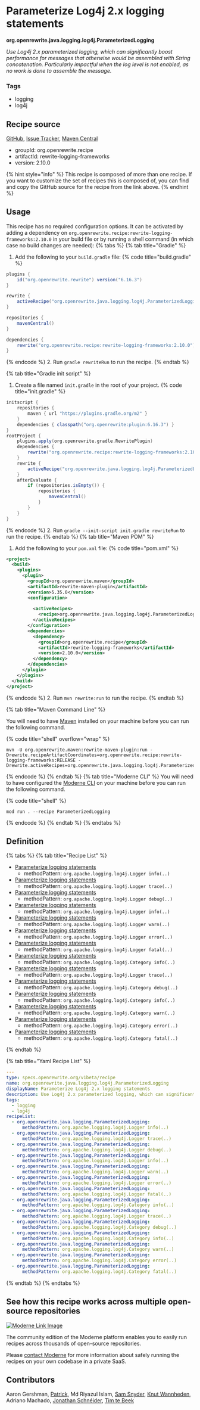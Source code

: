 # Parameterize Log4j 2.x logging statements

**org.openrewrite.java.logging.log4j.ParameterizedLogging**

_Use Log4j 2.x parameterized logging, which can significantly boost performance for messages that otherwise would be assembled with String concatenation. Particularly impactful when the log level is not enabled, as no work is done to assemble the message._

### Tags

* logging
* log4j

## Recipe source

[GitHub](https://github.com/openrewrite/rewrite-logging-frameworks/blob/main/src/main/resources/META-INF/rewrite/log4j.yml), [Issue Tracker](https://github.com/openrewrite/rewrite-logging-frameworks/issues), [Maven Central](https://central.sonatype.com/artifact/org.openrewrite.recipe/rewrite-logging-frameworks/2.10.0/jar)

* groupId: org.openrewrite.recipe
* artifactId: rewrite-logging-frameworks
* version: 2.10.0

{% hint style="info" %}
This recipe is composed of more than one recipe. If you want to customize the set of recipes this is composed of, you can find and copy the GitHub source for the recipe from the link above.
{% endhint %}

## Usage

This recipe has no required configuration options. It can be activated by adding a dependency on `org.openrewrite.recipe:rewrite-logging-frameworks:2.10.0` in your build file or by running a shell command (in which case no build changes are needed): 
{% tabs %}
{% tab title="Gradle" %}
1. Add the following to your `build.gradle` file:
{% code title="build.gradle" %}
```groovy
plugins {
    id("org.openrewrite.rewrite") version("6.16.3")
}

rewrite {
    activeRecipe("org.openrewrite.java.logging.log4j.ParameterizedLogging")
}

repositories {
    mavenCentral()
}

dependencies {
    rewrite("org.openrewrite.recipe:rewrite-logging-frameworks:2.10.0")
}
```
{% endcode %}
2. Run `gradle rewriteRun` to run the recipe.
{% endtab %}

{% tab title="Gradle init script" %}
1. Create a file named `init.gradle` in the root of your project.
{% code title="init.gradle" %}
```groovy
initscript {
    repositories {
        maven { url "https://plugins.gradle.org/m2" }
    }
    dependencies { classpath("org.openrewrite:plugin:6.16.3") }
}
rootProject {
    plugins.apply(org.openrewrite.gradle.RewritePlugin)
    dependencies {
        rewrite("org.openrewrite.recipe:rewrite-logging-frameworks:2.10.0")
    }
    rewrite {
        activeRecipe("org.openrewrite.java.logging.log4j.ParameterizedLogging")
    }
    afterEvaluate {
        if (repositories.isEmpty()) {
            repositories {
                mavenCentral()
            }
        }
    }
}
```
{% endcode %}
2. Run `gradle --init-script init.gradle rewriteRun` to run the recipe.
{% endtab %}
{% tab title="Maven POM" %}
1. Add the following to your `pom.xml` file:
{% code title="pom.xml" %}
```xml
<project>
  <build>
    <plugins>
      <plugin>
        <groupId>org.openrewrite.maven</groupId>
        <artifactId>rewrite-maven-plugin</artifactId>
        <version>5.35.0</version>
        <configuration>
          
          <activeRecipes>
            <recipe>org.openrewrite.java.logging.log4j.ParameterizedLogging</recipe>
          </activeRecipes>
        </configuration>
        <dependencies>
          <dependency>
            <groupId>org.openrewrite.recipe</groupId>
            <artifactId>rewrite-logging-frameworks</artifactId>
            <version>2.10.0</version>
          </dependency>
        </dependencies>
      </plugin>
    </plugins>
  </build>
</project>
```
{% endcode %}
2. Run `mvn rewrite:run` to run the recipe.
{% endtab %}

{% tab title="Maven Command Line" %}

You will need to have [Maven](https://maven.apache.org/download.cgi) installed on your machine before you can run the following command.

{% code title="shell" overflow="wrap" %}
```shell
mvn -U org.openrewrite.maven:rewrite-maven-plugin:run -Drewrite.recipeArtifactCoordinates=org.openrewrite.recipe:rewrite-logging-frameworks:RELEASE -Drewrite.activeRecipes=org.openrewrite.java.logging.log4j.ParameterizedLogging 
```
{% endcode %}
{% endtab %}
{% tab title="Moderne CLI" %}
You will need to have configured the [Moderne CLI](https://docs.moderne.io/moderne-cli/cli-intro) on your machine before you can run the following command.

{% code title="shell" %}
```shell
mod run . --recipe ParameterizedLogging
```
{% endcode %}
{% endtab %}
{% endtabs %}

## Definition

{% tabs %}
{% tab title="Recipe List" %}
* [Parameterize logging statements](../../../java/logging/parameterizedlogging.md)
  * methodPattern: `org.apache.logging.log4j.Logger info(..)`
* [Parameterize logging statements](../../../java/logging/parameterizedlogging.md)
  * methodPattern: `org.apache.logging.log4j.Logger trace(..)`
* [Parameterize logging statements](../../../java/logging/parameterizedlogging.md)
  * methodPattern: `org.apache.logging.log4j.Logger debug(..)`
* [Parameterize logging statements](../../../java/logging/parameterizedlogging.md)
  * methodPattern: `org.apache.logging.log4j.Logger info(..)`
* [Parameterize logging statements](../../../java/logging/parameterizedlogging.md)
  * methodPattern: `org.apache.logging.log4j.Logger warn(..)`
* [Parameterize logging statements](../../../java/logging/parameterizedlogging.md)
  * methodPattern: `org.apache.logging.log4j.Logger error(..)`
* [Parameterize logging statements](../../../java/logging/parameterizedlogging.md)
  * methodPattern: `org.apache.logging.log4j.Logger fatal(..)`
* [Parameterize logging statements](../../../java/logging/parameterizedlogging.md)
  * methodPattern: `org.apache.logging.log4j.Category info(..)`
* [Parameterize logging statements](../../../java/logging/parameterizedlogging.md)
  * methodPattern: `org.apache.logging.log4j.Logger trace(..)`
* [Parameterize logging statements](../../../java/logging/parameterizedlogging.md)
  * methodPattern: `org.apache.logging.log4j.Category debug(..)`
* [Parameterize logging statements](../../../java/logging/parameterizedlogging.md)
  * methodPattern: `org.apache.logging.log4j.Category info(..)`
* [Parameterize logging statements](../../../java/logging/parameterizedlogging.md)
  * methodPattern: `org.apache.logging.log4j.Category warn(..)`
* [Parameterize logging statements](../../../java/logging/parameterizedlogging.md)
  * methodPattern: `org.apache.logging.log4j.Category error(..)`
* [Parameterize logging statements](../../../java/logging/parameterizedlogging.md)
  * methodPattern: `org.apache.logging.log4j.Category fatal(..)`

{% endtab %}

{% tab title="Yaml Recipe List" %}
```yaml
---
type: specs.openrewrite.org/v1beta/recipe
name: org.openrewrite.java.logging.log4j.ParameterizedLogging
displayName: Parameterize Log4j 2.x logging statements
description: Use Log4j 2.x parameterized logging, which can significantly boost performance for messages that otherwise would be assembled with String concatenation. Particularly impactful when the log level is not enabled, as no work is done to assemble the message.
tags:
  - logging
  - log4j
recipeList:
  - org.openrewrite.java.logging.ParameterizedLogging:
      methodPattern: org.apache.logging.log4j.Logger info(..)
  - org.openrewrite.java.logging.ParameterizedLogging:
      methodPattern: org.apache.logging.log4j.Logger trace(..)
  - org.openrewrite.java.logging.ParameterizedLogging:
      methodPattern: org.apache.logging.log4j.Logger debug(..)
  - org.openrewrite.java.logging.ParameterizedLogging:
      methodPattern: org.apache.logging.log4j.Logger info(..)
  - org.openrewrite.java.logging.ParameterizedLogging:
      methodPattern: org.apache.logging.log4j.Logger warn(..)
  - org.openrewrite.java.logging.ParameterizedLogging:
      methodPattern: org.apache.logging.log4j.Logger error(..)
  - org.openrewrite.java.logging.ParameterizedLogging:
      methodPattern: org.apache.logging.log4j.Logger fatal(..)
  - org.openrewrite.java.logging.ParameterizedLogging:
      methodPattern: org.apache.logging.log4j.Category info(..)
  - org.openrewrite.java.logging.ParameterizedLogging:
      methodPattern: org.apache.logging.log4j.Logger trace(..)
  - org.openrewrite.java.logging.ParameterizedLogging:
      methodPattern: org.apache.logging.log4j.Category debug(..)
  - org.openrewrite.java.logging.ParameterizedLogging:
      methodPattern: org.apache.logging.log4j.Category info(..)
  - org.openrewrite.java.logging.ParameterizedLogging:
      methodPattern: org.apache.logging.log4j.Category warn(..)
  - org.openrewrite.java.logging.ParameterizedLogging:
      methodPattern: org.apache.logging.log4j.Category error(..)
  - org.openrewrite.java.logging.ParameterizedLogging:
      methodPattern: org.apache.logging.log4j.Category fatal(..)

```
{% endtab %}
{% endtabs %}

## See how this recipe works across multiple open-source repositories

[![Moderne Link Image](/.gitbook/assets/ModerneRecipeButton.png)](https://app.moderne.io/recipes/org.openrewrite.java.logging.log4j.ParameterizedLogging)

The community edition of the Moderne platform enables you to easily run recipes across thousands of open-source repositories.

Please [contact Moderne](https://moderne.io/product) for more information about safely running the recipes on your own codebase in a private SaaS.

## Contributors
Aaron Gershman, [Patrick](mailto:patway99@gmail.com), Md Riyazul Islam, [Sam Snyder](mailto:sam@moderne.io), [Knut Wannheden](mailto:knut@moderne.io), Adriano Machado, [Jonathan Schnéider](mailto:jkschneider@gmail.com), [Tim te Beek](mailto:timtebeek@gmail.com)
